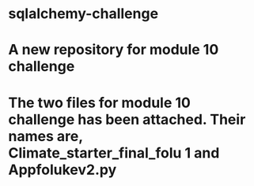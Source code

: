 # sqlalchemy-challenge
# A new repository for module 10 challenge
# The two files for module 10 challenge has been attached. Their names are,  Climate_starter_final_folu 1 and Appfolukev2.py
 


